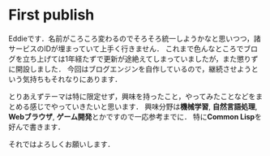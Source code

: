 # First publish

Eddieです．名前がころころ変わるのでそろそろ統一しようかなと思いつつ，諸サービスのIDが埋まっていて上手く行きません．
これまで色んなところでブログを立ち上げては1年経たずで更新が途絶えてしまっていましたが，また懲りずに開設しました．
今回はブログエンジンを自作しているので，継続させようという気持ちもそれなりにあります．

とりあえずテーマは特に限定せず，興味を持ったこと，やってみたことなどをまとめる感じでやっていきたいと思います．
興味分野は**機械学習**, **自然言語処理**, **Webブラウザ**, **ゲーム開発**とかですので一応参考までに．
特に**Common Lisp**を好んで書きます．

それではよろしくお願いします．
